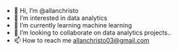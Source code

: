 - 👋 Hi, I’m @allanchristo
- 👀 I’m interested in data analytics
- 🌱 I’m currently learning machine learning
- 💞️ I’m looking to collaborate on data analytics projects..
- 📫 How to reach me allanchristo03@gmail.com

<!---
allanchristo/allanchristo is a ✨ special ✨ repository because its `README.md` (this file) appears on your GitHub profile.
You can click the Preview link to take a look at your changes.
--->
